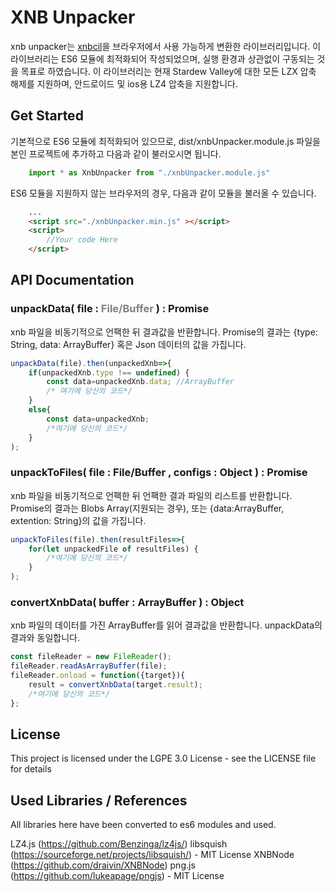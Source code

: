 # XNB Unpacker

xnb unpacker는 [xnbcil](https://github.com/LeonBlade/xnbcli)을 브라우저에서 사용 가능하게 변환한 라이브러리입니다.
이 라이브러리는 ES6 모듈에 최적화되어 작성되었으며, 실행 환경과 상관없이 구동되는 것을 목표로 하였습니다.
이 라이브러리는 현재 Stardew Valley에 대한 모든 LZX 압축 해제를 지원하며, 안드로이드 및 ios용 LZ4 압축을 지원합니다. 

## Get Started

기본적으로 ES6 모듈에 최적화되어 있으므로, dist/xnbUnpacker.module.js 파일을 본인 프로젝트에 추가하고 다음과 같이 불러오시면 됩니다.

```javascript
    import * as XnbUnpacker from "./xnbUnpacker.module.js"
```

ES6 모듈을 지원하지 않는 브라우저의 경우, 다음과 같이 모듈을 불러올 수 있습니다.

```html
    ...
    <script src="./xnbUnpacker.min.js" ></script>
    <script>
	    //Your code Here
    </script>
```

## API Documentation

### unpackData( file : <span style="color:gray">File/Buffer</span> ) : Promise

xnb 파일을 비동기적으로 언팩한 뒤 결과값을 반환합니다.
Promise의 결과는 {type: String, data: ArrayBuffer} 혹은 Json 데이터의 값을 가집니다.

```javascript
unpackData(file).then(unpackedXnb=>{
	if(unpackedXnb.type !== undefined) {
		const data=unpackedXnb.data; //ArrayBuffer
		/* 여기에 당신의 코드*/
	}
	else{
		const data=unpackedXnb;
		/*여기에 당신의 코드*/
	}
);
```

### unpackToFiles( file : File/Buffer , configs : Object ) : Promise

xnb 파일을 비동기적으로 언팩한 뒤 언팩한 결과 파일의 리스트를 반환합니다.
Promise의 결과는 Blobs Array(지원되는 경우), 또는 {data:ArrayBuffer, extention: String}의 값을 가집니다.

```javascript
unpackToFiles(file).then(resultFiles=>{
	for(let unpackedFile of resultFiles) {
		/*여기에 당신의 코드*/
	}
);
```

### convertXnbData( buffer : ArrayBuffer ) : Object

xnb 파일의 데이터를 가진 ArrayBuffer를 읽어 결과값을 반환합니다.
unpackData의 결과와 동일합니다.

```javascript
const fileReader = new FileReader();
fileReader.readAsArrayBuffer(file);
fileReader.onload = function({target}){
	result = convertXnbData(target.result);
	/*여기에 당신의 코드*/
};
```

## License

This project is licensed under the LGPE 3.0 License - see the LICENSE file for details

## Used Libraries / References

All libraries here have been converted to es6 modules and used.

LZ4.js (https://github.com/Benzinga/lz4js/) 
libsquish (https://sourceforge.net/projects/libsquish/) - MIT License
XNBNode (https://github.com/draivin/XNBNode)
png.js (https://github.com/lukeapage/pngjs) - MIT License
